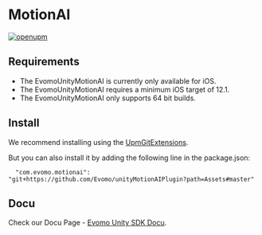 # MotionAI 
[![openupm](https://img.shields.io/npm/v/com.evomo.motionai?label=openupm&registry_uri=https://package.openupm.com)](https://openupm.com/packages/com.evomo.motionai/)

## Requirements

- The EvomoUnityMotionAI is currently only available for iOS.
- The EvomoUnityMotionAI requires a minimum iOS target of 12.1.
- The EvomoUnityMotionAI only supports 64 bit builds.


## Install 

We recommend installing using the [UpmGitExtensions](https://github.com/mob-sakai/UpmGitExtension). 

But you can also install it by adding the following line in the package.json: 

      "com.evomo.motionai": "git+https://github.com/Evomo/unityMotionAIPlugin?path=Assets#master"

## Docu

Check our Docu Page - [Evomo Unity SDK Docu](https://evomo.github.io/motionAI-docu/docs/getStartedUnity).
